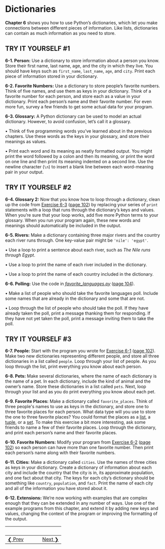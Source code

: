 # Dictionaries 
**Chapter 6** shows you how to use Python’s dictionaries, which let you make connections between different pieces of information. Like lists, dictionaries can contain as much information as you need to store.

TRY IT YOURSELF \#1
-------------------

<span id="ch6exe1"></span>**6-1. Person:** Use a dictionary to store information about a person you know. Store their first name, last name,
age, and the city in which they live. You should have keys such as `first_name`, `last_name`, `age`, and `city`. Print each piece of information stored in your dictionary.

<span id="ch6exe2"></span>**6-2. Favorite Numbers:** Use a dictionary to store people’s favorite numbers. Think of five names, and use them as keys in your dictionary. Think of a favorite number for each person, and store each as a value in your dictionary. Print each person’s name and their favorite number. For even more fun, survey a few friends to get some actual data for your program.

<span id="ch6exe3"></span>**6-3. Glossary:** A Python dictionary can be used to model an actual dictionary. However, to avoid confusion, let’s call it a glossary.

• Think of five programming words you’ve learned about in the previous chapters. Use these words as the keys in your glossary, and store their meanings as values.

• Print each word and its meaning as neatly formatted output. You might print the word followed by a colon and then its meaning, or print the word on one line and then print its meaning indented on a second line.
Use the newline character (`\n`) to insert a blank line between each word-meaning pair in your output.

TRY IT YOURSELF \#2
-------------------

<span id="ch6exe4"></span>**6-4. Glossary 2:** Now that you know how to loop through a dictionary, clean up the code from [Exercise 6-3](#ch6exe3) ([page 102](#page_102)) by replacing your series of `print` statements with a loop that runs through the dictionary’s keys and values. When you’re sure that your loop works, add five more Python terms to your glossary. When you run your program again, these new words and meanings should automatically be included in the output.

<span id="ch6exe5"></span>**6-5. Rivers:** Make a dictionary containing three major rivers and the country each river runs through. One key-value pair might be `'nile': 'egypt'`.

• Use a loop to print a sentence about each river, such as *The Nile runs through Egypt*.

• Use a loop to print the name of each river included in the dictionary.

• Use a loop to print the name of each country included in the dictionary.

<span id="ch6exe6"></span>**6-6. Polling:** Use the code in [*favorite_languages.py*](favorite_languages.py) ([page 104](#page_104)).

• Make a list of people who should take the favorite languages poll.
Include some names that are already in the dictionary and some that are not.

• Loop through the list of people who should take the poll. If they have already taken the poll, print a message thanking them for responding. If they have not yet taken the poll, print a message inviting them to take the poll.

TRY IT YOURSELF \#3
-------------------

<span id="ch6exe7"></span>**6-7. People:** Start with the program you wrote for [Exercise 6-1](#ch6exe1) ([page 102](#page_102)). Make two new dictionaries representing different people, and store all three dictionaries in a list called `people`. Loop through your list of people. As you loop through the list, print everything you know about each person.

<span id="page_115"></span><span id="ch6exe8"></span>**6-8. Pets:** Make several dictionaries, where the name of each dictionary is the name of a pet. In each dictionary, include the kind of animal and the owner’s name. Store these dictionaries in a list called `pets`. Next, loop through your list and as you do print everything you know about each pet.

<span id="ch6exe9"></span>**6-9. Favorite Places:** Make a dictionary called `favorite_places`. Think of three people's names to use as keys  in the dictionary, and store one to three favorite places for each person. What data type will you use to store the one to three favorite places? You could format the places as a [list](https://en.wikiversity.org/wiki/Python_Concepts/Lists), a [tuple](https://en.wikiversity.org/wiki/Python_Concepts/Tuples), or a [set](https://en.wikiversity.org/wiki/Python_Concepts/Sets). To make this exercise a bit more interesting, ask some friends to name a few of their favorite places. Loop through the dictionary, and print each person’s name and their favorite places.

<span id="ch6exe10"></span>**6-10. Favorite Numbers:** Modify your program from [Exercise 6-2](#ch6exe2) ([page 102](#page_102)) so each person can have more than one favorite number. Then print each person’s name along with their favorite numbers.

<span id="ch6exe11"></span>**6-11. Cities:** Make a dictionary called `cities`. Use the names of three cities as keys in your dictionary.
Create a dictionary of information about each city and include the country that the city is in, its approximate population, and one fact about that city. The keys for each city’s dictionary should be something like `country`, `population`, and `fact`. Print the name of each city and all of the information you have stored about it.

<span id="ch6exe12"></span>**6-12. Extensions:** We’re now working with examples that are complex enough that they can be extended in any number of ways. Use one of the example programs from this chapter, and extend it by adding new keys and values, changing the context of the program or improving the formatting of the output.


&nbsp; | &nbsp; | &nbsp; | &nbsp;
----|----|----|----
[&#10094; Prev](../pcc-chapter-05)| &nbsp; | &nbsp; | &nbsp;[Next &#10095;](../pcc-chapter-07)
